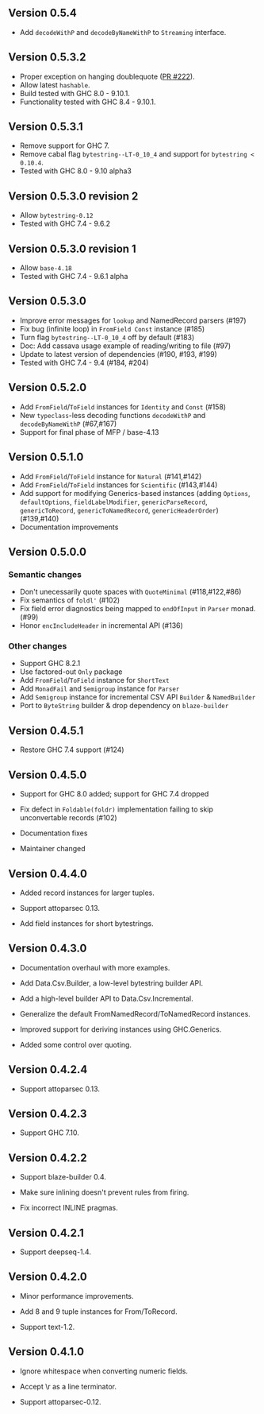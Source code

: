 ## Version 0.5.4

 * Add `decodeWithP` and `decodeByNameWithP` to `Streaming` interface.

## Version 0.5.3.2

 * Proper exception on hanging doublequote ([PR #222](https://github.com/haskell-hvr/cassava/pull/222)).
 * Allow latest `hashable`.
 * Build tested with GHC 8.0 - 9.10.1.
 * Functionality tested with GHC 8.4 - 9.10.1.

## Version 0.5.3.1

 * Remove support for GHC 7.
 * Remove cabal flag `bytestring--LT-0_10_4` and support for `bytestring < 0.10.4`.
 * Tested with GHC 8.0 - 9.10 alpha3

## Version 0.5.3.0 revision 2

 * Allow `bytestring-0.12`
 * Tested with GHC 7.4 - 9.6.2

## Version 0.5.3.0 revision 1

 * Allow `base-4.18`
 * Tested with GHC 7.4 - 9.6.1 alpha

## Version 0.5.3.0

 * Improve error messages for `lookup` and NamedRecord parsers (#197)
 * Fix bug (infinite loop) in `FromField Const` instance (#185)
 * Turn flag `bytestring--LT-0_10_4` off by default (#183)
 * Doc: Add cassava usage example of reading/writing to file (#97)
 * Update to latest version of dependencies (#190, #193, #199)
 * Tested with GHC 7.4 - 9.4 (#184, #204)

## Version 0.5.2.0

 * Add `FromField`/`ToField` instances for `Identity` and `Const` (#158)
 * New `typeclass`-less decoding functions `decodeWithP` and `decodeByNameWithP` (#67,#167)
 * Support for final phase of MFP / base-4.13

## Version 0.5.1.0

 * Add `FromField`/`ToField` instance for `Natural` (#141,#142)
 * Add `FromField`/`ToField` instances for `Scientific` (#143,#144)
 * Add support for modifying Generics-based instances (adding
   `Options`, `defaultOptions`, `fieldLabelModifier`,
   `genericParseRecord`, `genericToRecord`, `genericToNamedRecord`,
   `genericHeaderOrder`) (#139,#140)
 * Documentation improvements

## Version 0.5.0.0

### Semantic changes

 * Don't unecessarily quote spaces with `QuoteMinimal` (#118,#122,#86)
 * Fix semantics of `foldl'` (#102)
 * Fix field error diagnostics being mapped to `endOfInput` in `Parser` monad. (#99)
 * Honor `encIncludeHeader` in incremental API (#136)

### Other changes

 * Support GHC 8.2.1
 * Use factored-out `Only` package
 * Add `FromField`/`ToField` instance for `ShortText`
 * Add `MonadFail` and `Semigroup` instance for `Parser`
 * Add `Semigroup` instance for incremental CSV API `Builder` & `NamedBuilder`
 * Port to `ByteString` builder & drop dependency on `blaze-builder`

## Version 0.4.5.1

 * Restore GHC 7.4 support (#124)

## Version 0.4.5.0

 * Support for GHC 8.0 added; support for GHC 7.4 dropped

 * Fix defect in `Foldable(foldr)` implementation failing to skip
   unconvertable records (#102)

 * Documentation fixes

 * Maintainer changed

## Version 0.4.4.0

 * Added record instances for larger tuples.

 * Support attoparsec 0.13.

 * Add field instances for short bytestrings.

## Version 0.4.3.0

 * Documentation overhaul with more examples.

 * Add Data.Csv.Builder, a low-level bytestring builder API.

 * Add a high-level builder API to Data.Csv.Incremental.

 * Generalize the default FromNamedRecord/ToNamedRecord instances.

 * Improved support for deriving instances using GHC.Generics.

 * Added some control over quoting.

## Version 0.4.2.4

 * Support attoparsec 0.13.

## Version 0.4.2.3

 * Support GHC 7.10.

## Version 0.4.2.2

 * Support blaze-builder 0.4.

 * Make sure inlining doesn't prevent rules from firing.

 * Fix incorrect INLINE pragmas.

## Version 0.4.2.1

 * Support deepseq-1.4.

## Version 0.4.2.0

 * Minor performance improvements.

 * Add 8 and 9 tuple instances for From/ToRecord.

 * Support text-1.2.

## Version 0.4.1.0

 * Ignore whitespace when converting numeric fields.

 * Accept \r as a line terminator.

 * Support attoparsec-0.12.
